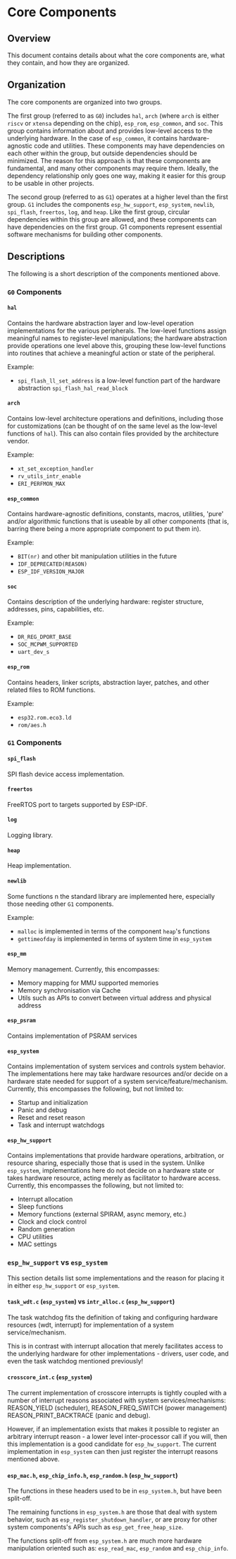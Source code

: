 # Core Components

## Overview

This document contains details about what the core components are, what they contain, and how they are organized.

## Organization

The core components are organized into two groups.

The first group (referred to as `G0`) includes `hal`, `arch` (where `arch` is either `riscv` or `xtensa` depending on the chip), `esp_rom`, `esp_common`, and `soc`. This group contains information about and provides low-level access to the underlying hardware. In the case of `esp_common`, it contains hardware-agnostic code and utilities. These components may have dependencies on each other within the group, but outside dependencies should be minimized. The reason for this approach is that these components are fundamental, and many other components may require them. Ideally, the dependency relationship only goes one way, making it easier for this group to be usable in other projects.

The second group (referred to as `G1`) operates at a higher level than the first group. `G1` includes the components `esp_hw_support`, `esp_system`, `newlib`, `spi_flash`, `freertos`, `log`, and `heap`. Like the first group, circular dependencies within this group are allowed, and these components can have dependencies on the first group. G1 components represent essential software mechanisms for building other components.

## Descriptions

The following is a short description of the components mentioned above.

### `G0` Components

#### `hal`

Contains the hardware abstraction layer and low-level operation implementations for the various peripherals. The low-level functions assign meaningful names to register-level manipulations; the hardware abstraction provide operations one level above this, grouping these low-level functions
into routines that achieve a meaningful action or state of the peripheral.

Example:

-   `spi_flash_ll_set_address` is a low-level function part of the hardware abstraction `spi_flash_hal_read_block`

#### `arch`

Contains low-level architecture operations and definitions, including those for customizations (can be thought of on the same level as the low-level functions of `hal`).
This can also contain files provided by the architecture vendor.

Example:

-   `xt_set_exception_handler`
-   `rv_utils_intr_enable`
-   `ERI_PERFMON_MAX`

#### `esp_common`

Contains hardware-agnostic definitions, constants, macros, utilities, 'pure' and/or algorithmic functions that is useable by all other components (that is, barring there being a more appropriate component to put them in).

Example:

-   `BIT(nr)` and other bit manipulation utilities in the future
-   `IDF_DEPRECATED(REASON)`
-   `ESP_IDF_VERSION_MAJOR`

#### `soc`

Contains description of the underlying hardware: register structure, addresses, pins, capabilities, etc.

Example:

-   `DR_REG_DPORT_BASE`
-   `SOC_MCPWM_SUPPORTED`
-   `uart_dev_s`

#### `esp_rom`

Contains headers, linker scripts, abstraction layer, patches, and other related files to ROM functions.

Example:

-   `esp32.rom.eco3.ld`
-   `rom/aes.h`

### `G1` Components

#### `spi_flash`

SPI flash device access implementation.

#### `freertos`

FreeRTOS port to targets supported by ESP-IDF.

#### `log`

Logging library.

#### `heap`

Heap implementation.

#### `newlib`

Some functions n the standard library are implemented here, especially those needing other `G1` components.

Example:

-   `malloc` is implemented in terms of the component `heap`'s functions
-   `gettimeofday` is implemented in terms of system time in `esp_system`

#### `esp_mm`

Memory management. Currently, this encompasses:

-   Memory mapping for MMU supported memories
-   Memory synchronisation via Cache
-   Utils such as APIs to convert between virtual address and physical address

#### `esp_psram`

Contains implementation of PSRAM services

#### `esp_system`

Contains implementation of system services and controls system behavior. The implementations
here may take hardware resources and/or decide on a hardware state needed for support of a system service/feature/mechanism.
Currently, this encompasses the following, but not limited to:

-   Startup and initialization
-   Panic and debug
-   Reset and reset reason
-   Task and interrupt watchdogs

#### `esp_hw_support`

Contains implementations that provide hardware operations, arbitration, or resource sharing, especially those that
is used in the system. Unlike `esp_system`, implementations here do not decide on a hardware state or takes hardware resource, acting
merely as facilitator to hardware access. Currently, this encompasses the following, but not limited to:

-   Interrupt allocation
-   Sleep functions
-   Memory functions (external SPIRAM, async memory, etc.)
-   Clock and clock control
-   Random generation
-   CPU utilities
-   MAC settings

### `esp_hw_support` vs `esp_system`

This section details list some implementations and the reason for placing it in either `esp_hw_support` or `esp_system`.

#### `task_wdt.c` (`esp_system`) vs `intr_alloc.c` (`esp_hw_support`)

The task watchdog fits the definition of taking and configuring hardware resources (wdt, interrupt) for implementation of a system service/mechanism.

This is in contrast with interrupt allocation that merely facilitates access to the underlying hardware for other implementations -
drivers, user code, and even the task watchdog mentioned previously!

#### `crosscore_int.c` (`esp_system`)

The current implementation of crosscore interrupts is tightly coupled with a number of interrupt reasons
associated with system services/mechanisms: REASON_YIELD (scheduler), REASON_FREQ_SWITCH (power management)
REASON_PRINT_BACKTRACE (panic and debug).

However, if an implementation exists that makes it possible to register an arbitrary interrupt reason - a
lower level inter-processor call if you will, then this implementation is a good candidate for `esp_hw_support`.
The current implementation in `esp_system` can then just register the interrupt reasons mentioned above.

#### `esp_mac.h`, `esp_chip_info.h`, `esp_random.h` (`esp_hw_support`)

The functions in these headers used to be in `esp_system.h`, but have been split-off.

The remaining functions in `esp_system.h` are those that deal with system behavior, such
as `esp_register_shutdown_handler`, or are proxy for other system components's APIs such as
`esp_get_free_heap_size`.

The functions split-off from `esp_system.h` are much more hardware manipulation oriented such as:
`esp_read_mac`, `esp_random` and `esp_chip_info`.

